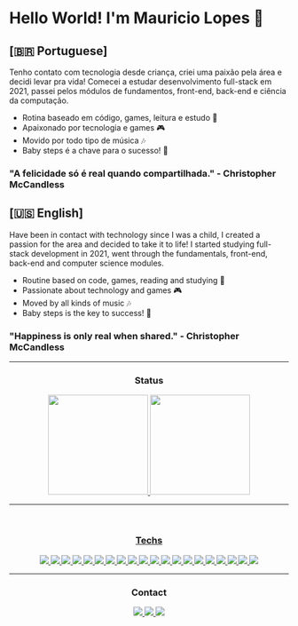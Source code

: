 # Hello World! I'm Mauricio Lopes 👋

## [🇧🇷 Portuguese]

 Tenho contato com tecnologia desde criança, criei uma paixão pela área e decidi levar pra vida! Comecei a estudar desenvolvimento full-stack em 2021, passei pelos módulos de fundamentos, front-end, back-end e ciência da computação.
 - Rotina baseado em código, games, leitura e estudo 📑
 - Apaixonado por tecnologia e games 🎮
 - Movido por todo tipo de música 🎶
 - Baby steps é a chave para o sucesso! 👶
 
 ### "A felicidade só é real quando compartilhada." - Christopher McCandless
 
 ## [🇺🇸 English]
 
  Have been in contact with technology since I was a child, I created a passion for the area and decided to take it to life! I started studying full-stack development in 2021, went through the fundamentals, front-end, back-end and computer science modules.

 - Routine based on code, games, reading and studying 📑
 - Passionate about technology and games 🎮
 - Moved by all kinds of music 🎶
 - Baby steps is the key to success! 👶

### "Happiness is only real when shared." - Christopher McCandless
 
<hr />

<div align="center">
  <h3>Status</h3>
  <a href="https://github.com/mlopeesz">
  <img height="180em" src="https://github-readme-stats.vercel.app/api?username=mlopeesz&show_icons=true&theme=default&count_private=true">
  <img height="180em" src="https://github-readme-stats.vercel.app/api/top-langs/?username=mlopeesz&theme=default&layout=compact">
</div>
  
<hr />
 
<div align="center"><br>
  <h3>Techs</h3>
  <!-- LINUX -->
  <a href="https://www.linux.org/">
     <img src="https://img.shields.io/badge/Linux-d5d5d5?style=for-the-badge&logo=linux&logoColor=000000"/>
  </a>
  
  <!-- Windows -->
  <a href="https://www.microsoft.com/pt-br/windows">
     <img src="https://img.shields.io/badge/Windows-d5d5d5?style=for-the-badge&logo=windows&logoColor=0078D4"/>
  </a>

  <!-- SHELL -->
  <a href="https://en.wikipedia.org/wiki/Shell_(computing)">
    <img src="https://img.shields.io/badge/Shell_Script-d5d5d5?style=for-the-badge&logo=windows-terminal&logoColor=343c45"/>
  </a>

  <!-- GIT -->
  <a href="https://git-scm.com/">
    <img src="https://img.shields.io/badge/git-d5d5d5?style=for-the-badge&logo=git&logoColor=E95420"/>
  </a>

  <!-- MARKDOWN -->
  <a href="https://daringfireball.net/projects/markdown/">
    <img src="https://img.shields.io/badge/markdown-d5d5d5?style=for-the-badge&logo=markdown&logoColor=343c45"/>
  </a>

  <!-- HTML -->
  <a href="https://www.w3.org/html/">
    <img src="https://img.shields.io/badge/HTML5-d5d5d5?style=for-the-badge&logo=html5&logoColor=E34F26"/>
  </a> 

  <!-- CSS -->
  <a href="https://www.w3schools.com/css/">
    <img src="https://img.shields.io/badge/CSS3-d5d5d5?style=for-the-badge&logo=css3&logoColor=1572B6"/>
  </a> 

  <!-- BOOTSTRAP -->
  <a href="https://getbootstrap.com/">
    <img src="https://img.shields.io/badge/Bootstrap-d5d5d5?style=for-the-badge&logo=bootstrap&logoColor=563D7C"/>
  </a>
  
  <!-- TAILWIND -->
  <a href="https://tailwindcss.com/">
    <img src="https://img.shields.io/badge/TailwindCSS-d5d5d5?style=for-the-badge&logo=tailwindcss&logoColor=38BDF8"/>
  </a>

  <!-- JAVASCRIPT -->
  <a href="https://developer.mozilla.org/en-US/docs/Web/JavaScript">
    <img src="https://img.shields.io/badge/JavaScript-d5d5d5?style=for-the-badge&logo=javascript&logoColor=F7DF1E"/>
  </a>
  
  <!-- TYPESCRIPT -->
  <a href="https://www.typescriptlang.org/">
    <img src="https://img.shields.io/badge/TypeScript-d5d5d5?style=for-the-badge&logo=typescript&logoColor=007ACC"/>
  </a>

  <!-- REACT -->
  <a href="https://reactjs.org/">
    <img src="https://img.shields.io/badge/React-d5d5d5?style=for-the-badge&logo=react&logoColor=61DAFB"/>
  </a>
  
  <!-- REDUX -->
  <a href="https://redux.js.org/">
    <img src="https://img.shields.io/badge/Redux-d5d5d5?style=for-the-badge&logo=redux&logoColor=7856BC"/>
  </a>
  
  <!-- JEST -->
  <a href ="https://jestjs.io/">
    <img src="https://img.shields.io/badge/Jest-d5d5d5?style=for-the-badge&logo=jest&logoColor=933E56"/>
  </a>

  <!-- TESTING LIBRARY -->
  <a href="https://testing-library.com/">
    <img src="https://img.shields.io/badge/Testing_Library-d5d5d5?style=for-the-badge&logo=testing-library&logoColor=EE493A"/>
  </a>

  <!-- NODE -->
  <a href="https://nodejs.org/en/">
    <img src="https://img.shields.io/badge/node.js-d5d5d5?&style=for-the-badge&logo=node.js"/>
  </a>

  <!-- EXPRESS -->
  <a href="https://expressjs.com/">
    <img src="https://img.shields.io/badge/express.js-d5d5d5?&style=for-the-badge&logo=express&logoColor=3f4854"/>
  </a>
  
  <!-- MYSQL -->
  <a href="https://www.mysql.com/">
    <img src="https://img.shields.io/badge/mysql-d5d5d5?style=for-the-badge&logo=mysql&logoColor=00758f"/>
  </a>

  <!-- MONGODB -->
  <a href="https://www.mongodb.com/">
    <img src="https://img.shields.io/badge/MongoDB-d5d5d5?style=for-the-badge&logo=mongodb&logoColor=4A8D42"/>
  </a>
  
  <!-- HEROKU -->
  <a href="https://www.heroku.com/home">
    <img src="https://img.shields.io/badge/Heroku-d5d5d5?style=for-the-badge&logo=HEROKU&logoColor=B893DF"/>
  </a>
</div>

<hr />
  
<div align="center"> 
  <h3>Contact</h3>
  <a href="mailto:mlopeesz@gmail.com">
  <img src="https://img.shields.io/badge/Gmail-D14836?style=for-the-badge&logo=gmail&logoColor=white" />
  </a>
  <a href="https://www.linkedin.com/in/mlopeesz/">
  <img src="https://img.shields.io/badge/LinkedIn-0077B5?style=for-the-badge&logo=linkedin&logoColor=white" />
  </a>
  <a href="https://www.instagram.com/mlopeso_/">
  <img src="https://img.shields.io/badge/Instagram-E4405F?style=for-the-badge&logo=instagram&logoColor=white" />
  </a>
</div>
